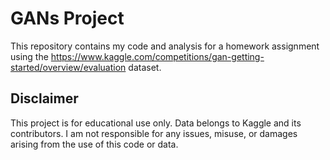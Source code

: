 # GANs Project

This repository contains my code and analysis for a homework assignment using the https://www.kaggle.com/competitions/gan-getting-started/overview/evaluation dataset. 

## Disclaimer
This project is for educational use only. Data belongs to Kaggle and its contributors. I am not responsible for any issues, misuse, or damages arising from the use of this code or data.
